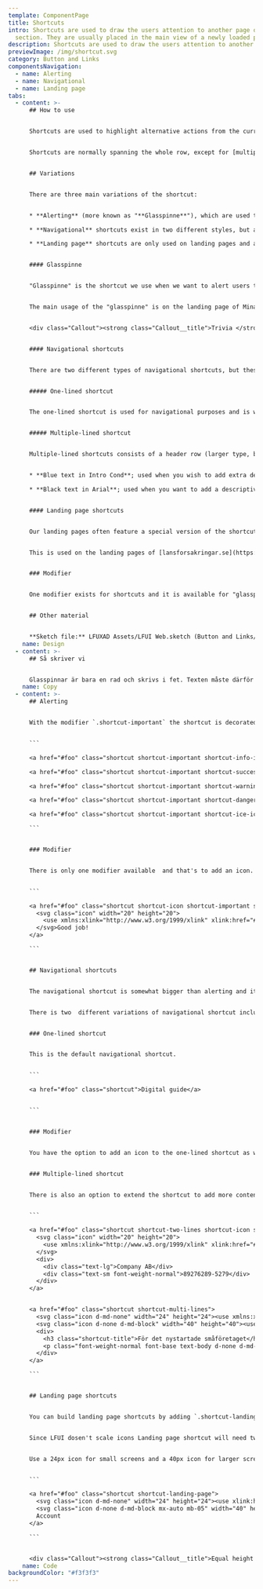 ```yaml
---
template: ComponentPage
title: Shortcuts
intro: Shortcuts are used to draw the users attention to another page or
  section. They are usually placed in the main view of a newly loaded page.
description: Shortcuts are used to draw the users attention to another page or section.
previewImage: /img/shortcut.svg
category: Button and Links
componentsNavigation:
  - name: Alerting
  - name: Navigational
  - name: Landing page
tabs:
  - content: >-
      ## How to use


      Shortcuts are used to highlight alternative actions from the current flow which we think are important for the user. They are either of a more alerting nature or navigational, and each design only corresponds to one of these two uses. For both use cases the shortcut takes the user into another flow than the one they came from. To highlight this all versions of shortcuts include a right-aligned forward pointing arrow.


      Shortcuts are normally spanning the whole row, except for [multiple-lined shortcuts](#multiple-lined-shortcut) which may have two next to each other. They also feature a 2px shadow on the bottom to highlight their clickability.


      ## Variations


      There are three main variations of the shortcut:


      * **Alerting** (more known as "**Glasspinne**"), which are used to highlight important actions which the user needs to act on.

      * **Navigational** shortcuts exist in two different styles, but all with the main purpose of highlighting alternative ways forward from the current view.

      * **Landing page** shortcuts are only used on landing pages and are used for helping users find the most common tasks/pages.


      #### Glasspinne


      "Glasspinne" is the shortcut we use when we want to alert users to an action they need/are recommended to take (but probably isn't not why they arrived at the page). They use the same colors with the same meaning as regular [alerts](../system-display/alert), meaning that they are available in all four colours - however it is (almost) exclusively the blue neutral one which is in use. "Glasspinnar" are always just one row high, meaning the text should be kept short and snappy. The text is written in bold.


      The main usage of the "glasspinne" is on the landing page of Mina Sidor where we use it for things like asking the customer to fill out our their "kundkännedomsfrågor" (KYC, Know Your Customer) and providing relevant offers ("your car turns 3 years old, you might want to change type of insurance").


      <div class="Callout"><strong class="Callout__title">Trivia </strong><p class="Callout__text">The name comes from the need for a name to describe them with and someone thinking they resembled ice cream sticks (which is what "glasspinne" means in Swedish).</p></div>


      #### Navigational shortcuts


      There are two different types of navigational shortcuts, but these types are mainly aesthetic as they both do the same thing - they help the user to navigate in alternative patterns than the main purpose of the page they are on. The main difference between the types are how many rows they span, and how the design has been adapted for this.


      ##### One-lined shortcut


      The one-lined shortcut is used for navigational purposes and is white with blue bold text. Its relative size is somewhat bigger than the other versions.


      ##### Multiple-lined shortcut


      Multiple-lined shortcuts consists of a header row (larger type, bold) which communicates the main action and a textarea below to give more detail in. The textarea can span one or several rows andea you need to choose between one of the two modifiers for the styling: 


      * **Blue text in Intro Cond**; used when you wish to add extra details in short form, e.g. the organisational number in the company switcher in Mina Sidor (with the company name being the header).

      * **Black text in Arial**; used when you want to add a descriptive text. An example of this in use is on navigational pages on lansforsakringar.se ([example](https://www.lansforsakringar.se/stockholm/privat/forsakring/fordonsforsakring/)).


      #### Landing page shortcuts


      Our landing pages often feature a special version of the shortcut which in its desktop-mode looks more like a large button than the other shortcuts (in its responsive mode it is very similar to the [one-lined shortcut](#one-lined-shortcut) however). The main area of the shortcut features a large icon, and below the icon a few (preferably only one) words describe what the shortcut leads to.


      This is used on the landing pages of [lansforsakringar.se](https://www.lansforsakringar.se/) and Mina Sidor as well as the [Om oss](https://www.lansforsakringar.se/privat/om-oss/) (about us)-section of lansforsakringar.se.


      ### Modifier


      One modifier exists for shortcuts and it is available for "glasspinnar" and navigational shortcuts; you can opt to put an icon in your shortcut. If so it is placed to the left of the text in the shortcut. Just make sure that you're consistent if you have several shortcuts grouped together.


      ## Other material


      **Sketch file:** LFUXAD Assets/LFUI Web.sketch (Button and Links/Shortcut)
    name: Design
  - content: >-
      ## Så skriver vi


      Glasspinnar är bara en rad och skrivs i fet. Texten måste därför vara kort och koncis.
    name: Copy
  - content: >-
      ## Alerting 


      With the modifier `.shortcut-important` the shortcut is decorated with a background color to make it stand out. These are also called "glasspinnar" by LF terminology. The variations come in the same styles as [Alerts](/components/web/system-display/alert) and are used by appending the class, for example, `.shortcut-info-ice`.


      ```

      <a href="#foo" class="shortcut shortcut-important shortcut-info-ice">Info</a>

      <a href="#foo" class="shortcut shortcut-important shortcut-success-ice">Success</a>

      <a href="#foo" class="shortcut shortcut-important shortcut-warning-ice">Warning</a>

      <a href="#foo" class="shortcut shortcut-important shortcut-danger-ice">Danger</a>

      <a href="#foo" class="shortcut shortcut-important shortcut-ice-ice-baby">Cool</a>

      ```


      ### Modifier


      There is only one modifier available  and that's to add an icon. Simple add `.shortcut-icon` and properly insert a 20px icon.


      ```

      <a href="#foo" class="shortcut shortcut-icon shortcut-important shortcut-success-ice">
        <svg class="icon" width="20" height="20">
          <use xmlns:xlink="http://www.w3.org/1999/xlink" xlink:href="#icon-flag-20"></use>
        </svg>Good job!
      </a>

      ```


      ## Navigational shortcuts


      The navigational shortcut is somewhat bigger than alerting and it's always white. Note that in all variations of the `.shortcut` the text is always bold.


      There is two  different variations of navigational shortcut included in LFUI. 


      ### One-lined shortcut


      This is the default navigational shortcut. 


      ```

      <a href="#foo" class="shortcut">Digital guide</a>


      ```


      ### Modifier 


      You have the option to add an icon to the one-lined shortcut as well. Simple add `.shortcut-icon` and properly insert a 20px icon.


      ### Multiple-lined shortcut


      There is also an option to extend the shortcut to add more content if you need. As seen in the examples below you can add `.shortcut-two-lines` or `.shortcut-multi-lines` to create a shortcut with more content. If you use the later one, beware it changes icons between breakpoints so you will have to define two icons. 


      ```

      <a href="#foo" class="shortcut shortcut-two-lines shortcut-icon shortcut-important shortcut-ice-ice-baby">
        <svg class="icon" width="20" height="20">
          <use xmlns:xlink="http://www.w3.org/1999/xlink" xlink:href="#icon-user-20"></use>
        </svg>
        <div>
          <div class="text-lg">Company AB</div>
          <div class="text-sm font-weight-normal">89276289-5279</div>
        </div>
      </a>


      <a href="#foo" class="shortcut shortcut-multi-lines">
        <svg class="icon d-md-none" width="24" height="24"><use xmlns:xlink="http://www.w3.org/1999/xlink" xlink:href="#icon-contract-24"></use></svg>
        <svg class="icon d-none d-md-block" width="40" height="40"><use xmlns:xlink="http://www.w3.org/1999/xlink" xlink:href="#icon-contract-40"></use></svg>
        <div>
          <h3 class="shortcut-title">För det nystartade småföretaget</h3>
          <p class="font-weight-normal font-base text-body d-none d-md-block">Har du nyligen startat eget? Du får en företagsförsäkring med fast pris som.</p>
        </div>
      </a>

      ```


      ## Landing page shortcuts


      You can build landing page shortcuts by adding `.shortcut-landing-page` to your shortcut. See the example below.


      Since LFUI dosen't scale icons Landing page shortcut will need two icons defined, one for screens smaller than 768px and one for screens larger than 768px. Which one that will be display is controlled with [bootstraps display classes ](https://getbootstrap.com/docs/4.0/utilities/display/).  


      Use a 24px icon for small screens and a 40px icon for larger screens. 


      ```

      <a href="#foo" class="shortcut shortcut-landing-page">
        <svg class="icon d-md-none" width="24" height="24"><use xlink:href="#icon-wallet-24"></use></svg>
        <svg class="icon d-none d-md-block mx-auto mb-05" width="40" height="40"><use xlink:href="#icon-wallet-40"></use></svg>
        Account 
      </a>

      ```


      <div class="Callout"><strong class="Callout__title">Equal height shortcuts </strong><p class="Callout__text">If your shortcuts contains words that might break into 2 lines you should consider adding `.h-100` to each `shortcut-landing-page` to create equal height shortcuts.</p></div>
    name: Code
backgroundColor: "#f3f3f3"
---
```

